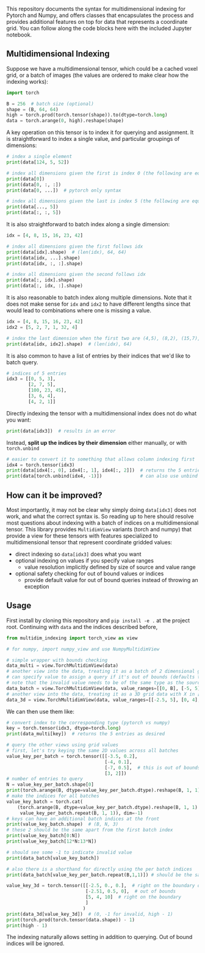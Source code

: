 This repository documents the syntax for multidimensional indexing for Pytorch and Numpy, and offers classes that
encapsulates the process and provides additional features on top for data that represents a coordinate grid.
You can follow along the code blocks here with the included Jupyter notebook.

## Multidimensional Indexing

Suppose we have a multidimensional tensor, which could be a cached voxel grid, or a batch of images
(the values are ordered to make clear how the indexing works):

```python
import torch

B = 256  # batch size (optional)
shape = (B, 64, 64)
high = torch.prod(torch.tensor(shape)).to(dtype=torch.long)
data = torch.arange(0, high).reshape(shape)
```

A key operation on this tensor is to index it for querying and assignment. It is straightforward to index a single
value, and particular groupings of dimensions:

```python
# index a single element
print(data[124, 5, 52])

# index all dimensions given the first is index 0 (the following are equivalent)
print(data[0])
print(data[0, :, :])
print(data[0, ...])  # pytorch only syntax

# index all dimensions given the last is index 5 (the following are equivalent)
print(data[..., 5])
print(data[:, :, 5])
```

It is also straightforward to batch index along a single dimension:

```python
idx = [4, 8, 15, 16, 23, 42]

# index all dimensions given the first follows idx
print(data[idx].shape)  # (len(idx), 64, 64)
print(data[idx, ...].shape)
print(data[idx, :, :].shape)

# index all dimensions given the second follows idx
print(data[:, idx].shape)
print(data[:, idx, :].shape)
```

It is also reasonable to batch index along multiple dimensions. Note that it does not make sense for `idx` and `idx2` to
have different lengths since that would lead to combinations where one is missing a value.

```python
idx = [4, 8, 15, 16, 23, 42]
idx2 = [5, 2, 7, 1, 32, 4]

# index the last dimension when the first two are (4,5), (8,2), (15,7), (16,1), (23,32), and (42,4)
print(data[idx, idx2].shape)  # (len(idx), 64)
```

It is also common to have a list of entries by their indices that we'd like to batch query.

```python
# indices of 5 entries
idx3 = [[0, 5, 3],
        [2, 7, 5],
        [100, 23, 45],
        [3, 6, 4],
        [4, 2, 1]]
```

Directly indexing the tensor with a multidimensional index does not do what you want:

```python
print(data[idx3])  # results in an error
```

Instead, **split up the indices by their dimension** either manually, or with `torch.unbind`

```python
# easier to convert it to something that allows column indexing first
idx4 = torch.tensor(idx3)
print(data[idx4[:, 0], idx4[:, 1], idx4[:, 2]])  # returns the 5 entries as desired
print(data[torch.unbind(idx4, -1)])              # can also use unbind
```

## How can it be improved?

Most importantly, it may not be clear why simply doing `data[idx3]` does not work, and what the correct syntax is. So
reading up to here should resolve most questions about indexing with a batch of indices on a multidimensional tensor.
This library provides `MultidimView` variants (torch and numpy) that provide a view for these tensors with features
specialized to multidimensional tensor that represent coordinate gridded values:

- direct indexing so `data[idx3]` does what you want
- optional indexing on values if you specify value ranges
    - value resolution implicitly defined by size of source and value range
- optional safety checking for out of bound values or indices
    - provide default value for out of bound queries instead of throwing an exception

## Usage

First install by cloning this repository and `pip install -e .` at the project root. Continuing with `data` and the
indices described before,

```python
from multidim_indexing import torch_view as view

# for numpy, import numpy_view and use NumpyMultidimView

# simple wrapper with bounds checking
data_multi = view.TorchMultidimView(data)
# another view into the data, treating it as a batch of 2 dimensional grid data with X in [-5, 5] and Y in [0, 10]
# can specify value to assign a query if it's out of bounds (defaults to -1)
# note that the invalid value needs to be of the same type as the source, so we can't for example use float('inf') here
data_batch = view.TorchMultidimView(data, value_ranges=[[0, B], [-5, 5], [0, 10]], invalid_value=-1)
# another view into the data, treating it as a 3D grid data with X in [-2.5, 5], Y in [0, 4], and Z in [0, 10]
data_3d = view.TorchMultidimView(data, value_ranges=[[-2.5, 5], [0, 4], [0, 10]])
```

We can then use them like:

```python
# convert index to the corresponding type (pytorch vs numpy)
key = torch.tensor(idx3, dtype=torch.long)
print(data_multi[key])  # returns the 5 entries as desired
```

```python
# query the other views using grid values
# first, let's try keying the same 2D values across all batches
value_key_per_batch = torch.tensor([[-3.5, 0.2],
                                    [-4, 0.1],
                                    [-7, 0.5],  # this is out of bounds
                                    [3, 2]])
# number of entries to query
N = value_key_per_batch.shape[0]
print(torch.arange(B, dtype=value_key_per_batch.dtype).reshape(B, 1, 1).repeat(1, N, 1).shape)
# make the indices for all batches
value_key_batch = torch.cat(
    (torch.arange(B, dtype=value_key_per_batch.dtype).reshape(B, 1, 1).repeat(1, N, 1),
     value_key_per_batch.repeat(B, 1, 1)), dim=-1)
# keys can have an additional batch indices at the front
print(value_key_batch.shape)  # (B, N, 3)
# these 2 should be the same apart from the first batch index
print(value_key_batch[0:N])
print(value_key_batch[12*N:13*N])

# should see some -1 to indicate invalid value
print(data_batch[value_key_batch]) 

# also there is a shorthand for directly using the per batch indices
print(data_batch[value_key_per_batch.repeat(B,1,1)]) # should be the same as above
```

```python
value_key_3d = torch.tensor([[-2.5, 0., 0.],  # right on the boundary of validity
                             [-2.51, 0.5, 0],  # out of bounds
                             [5, 4, 10]  # right on the boundary
                             ]
                            )
print(data_3d[value_key_3d])  # (0, -1 for invalid, high - 1)
print(torch.prod(torch.tensor(data.shape)) - 1)
print(high - 1)
```

The indexing naturally allows setting in addition to querying. Out of bound indices will be
ignored.

